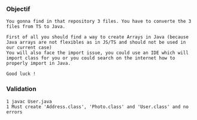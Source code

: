 ### Objectif

    You gonna find in that repository 3 files. You have to converte the 3 files from TS to Java. 

    First of all you should find a way to create Arrays in Java (because Java arrays are not flexibles as in JS/TS and should not be used in our current case)
    You will also face the import issue, you could use an IDE which will import class for you or you could search on the internet how to properly import in Java.

    Good luck !

### Validation

    1 javac User.java
    1 Must create 'Address.class', 'Photo.class' and 'User.class' and no errors
    